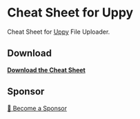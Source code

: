# Cheat Sheet for Uppy

Cheat Sheet for [Uppy](https://uppy.io/) File Uploader.

## Download

**[Download the Cheat Sheet](https://github.com/andreia/uppy-cheat-sheet/blob/main/uppy_cheat_sheet_v1.pdf)**

## Sponsor

[💚️ Become a Sponsor](https://github.com/sponsors/andreia)
